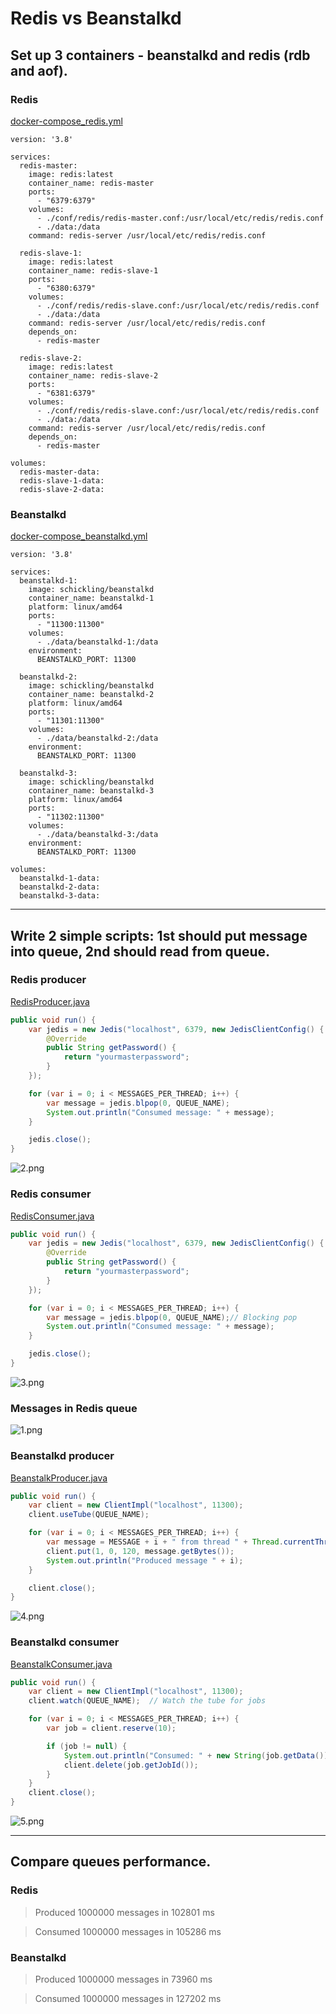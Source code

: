 # Redis vs Beanstalkd

## Set up 3 containers - beanstalkd and redis (rdb and aof).

### Redis

[docker-compose_redis.yml](docker-compose_redis.yml)

```docker
version: '3.8'

services:
  redis-master:
    image: redis:latest
    container_name: redis-master
    ports:
      - "6379:6379"
    volumes:
      - ./conf/redis/redis-master.conf:/usr/local/etc/redis/redis.conf
      - ./data:/data
    command: redis-server /usr/local/etc/redis/redis.conf

  redis-slave-1:
    image: redis:latest
    container_name: redis-slave-1
    ports:
      - "6380:6379"
    volumes:
      - ./conf/redis/redis-slave.conf:/usr/local/etc/redis/redis.conf
      - ./data:/data
    command: redis-server /usr/local/etc/redis/redis.conf
    depends_on:
      - redis-master

  redis-slave-2:
    image: redis:latest
    container_name: redis-slave-2
    ports:
      - "6381:6379"
    volumes:
      - ./conf/redis/redis-slave.conf:/usr/local/etc/redis/redis.conf
      - ./data:/data
    command: redis-server /usr/local/etc/redis/redis.conf
    depends_on:
      - redis-master

volumes:
  redis-master-data:
  redis-slave-1-data:
  redis-slave-2-data:

```

### Beanstalkd

[docker-compose_beanstalkd.yml](docker-compose_beanstalkd.yml)

```docker
version: '3.8'

services:
  beanstalkd-1:
    image: schickling/beanstalkd
    container_name: beanstalkd-1
    platform: linux/amd64
    ports:
      - "11300:11300"
    volumes:
      - ./data/beanstalkd-1:/data
    environment:
      BEANSTALKD_PORT: 11300

  beanstalkd-2:
    image: schickling/beanstalkd
    container_name: beanstalkd-2
    platform: linux/amd64
    ports:
      - "11301:11300"
    volumes:
      - ./data/beanstalkd-2:/data
    environment:
      BEANSTALKD_PORT: 11300

  beanstalkd-3:
    image: schickling/beanstalkd
    container_name: beanstalkd-3
    platform: linux/amd64
    ports:
      - "11302:11300"
    volumes:
      - ./data/beanstalkd-3:/data
    environment:
      BEANSTALKD_PORT: 11300

volumes:
  beanstalkd-1-data:
  beanstalkd-2-data:
  beanstalkd-3-data:
```

---

## Write 2 simple scripts: 1st should put message into queue, 2nd should read from queue.

### Redis producer

[RedisProducer.java](src/main/java/demo/redis_vs_beanstalkd/RedisProducer.java)

```java
public void run() {
    var jedis = new Jedis("localhost", 6379, new JedisClientConfig() {
        @Override
        public String getPassword() {
            return "yourmasterpassword";
        }
    });

    for (var i = 0; i < MESSAGES_PER_THREAD; i++) {
        var message = jedis.blpop(0, QUEUE_NAME);
        System.out.println("Consumed message: " + message);
    }

    jedis.close();
}
```

![2.png](images/2.png)

### Redis consumer

[RedisConsumer.java](src/main/java/demo/redis_vs_beanstalkd/RedisConsumer.java)

```java
public void run() {
    var jedis = new Jedis("localhost", 6379, new JedisClientConfig() {
        @Override
        public String getPassword() {
            return "yourmasterpassword";
        }
    });

    for (var i = 0; i < MESSAGES_PER_THREAD; i++) {
        var message = jedis.blpop(0, QUEUE_NAME);// Blocking pop
        System.out.println("Consumed message: " + message);
    }

    jedis.close();
}
```

![3.png](images/3.png)

### Messages in Redis queue

![1.png](images/1.png)

### Beanstalkd producer

[BeanstalkProducer.java](src/main/java/demo/redis_vs_beanstalkd/BeanstalkProducer.java)

```java
public void run() {
    var client = new ClientImpl("localhost", 11300);
    client.useTube(QUEUE_NAME);

    for (var i = 0; i < MESSAGES_PER_THREAD; i++) {
        var message = MESSAGE + i + " from thread " + Thread.currentThread().getId();
        client.put(1, 0, 120, message.getBytes());
        System.out.println("Produced message " + i);
    }

    client.close();
}
```

![4.png](images/4.png)

### Beanstalkd consumer

[BeanstalkConsumer.java](src/main/java/demo/redis_vs_beanstalkd/BeanstalkConsumer.java)

```java
public void run() {
    var client = new ClientImpl("localhost", 11300);
    client.watch(QUEUE_NAME);  // Watch the tube for jobs

    for (var i = 0; i < MESSAGES_PER_THREAD; i++) {
        var job = client.reserve(10);

        if (job != null) {
            System.out.println("Consumed: " + new String(job.getData()));
            client.delete(job.getJobId());
        }
    }
    client.close();
}
```

![5.png](images/5.png)

---

## Сompare queues performance.

### Redis

> Produced 1000000 messages in 102801 ms

> Consumed 1000000 messages in 105286 ms

### Beanstalkd

> Produced 1000000 messages in 73960 ms

> Consumed 1000000 messages in 127202 ms


